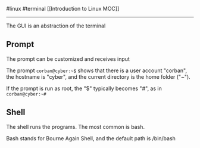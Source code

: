 #linux #terminal
[[Introduction to Linux MOC]]
- - -
The GUI is an abstraction of the terminal

## Prompt

The prompt can be customized and receives input

The prompt `corban@cyber:~$` shows that there is a user account "corban", the hostname is "cyber", and the current directory is the home folder ("~").

If the prompt is run as root, the "$" typically becomes "#", as in `corban@cyber:~#`

## Shell

The shell runs the programs. The most common is bash.

Bash stands for Bourne Again Shell, and the default path is /bin/bash